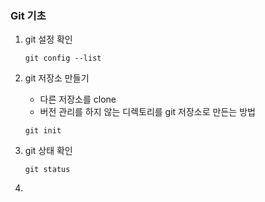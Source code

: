 ### Git 기초 

1. git 설정 확인<br>
	```
	git config --list 
	```

2. git 저장소 만들기
	* 다른 저장소를 clone
	* 버전 관리를 하지 않는 디렉토리를 git 저장소로 만든는 방법<br>
	``` 
	git init 
	```
	
3. git 상태 확인<br>
	```
	git status
	```

4. 
		





	